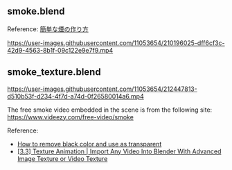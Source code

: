 ## smoke.blend

Reference: [簡単な煙の作り方](https://www.stjun.com/entry/2021/09/19/205117)

https://user-images.githubusercontent.com/11053654/210196025-dff6cf3c-42d9-4563-8b1f-09c122e9e7f9.mp4

## smoke_texture.blend

https://user-images.githubusercontent.com/11053654/212447813-d510b53f-d234-4f7d-a74d-0f26580014a6.mp4

The free smoke video embedded in the scene is from the following site:
https://www.videezy.com/free-video/smoke

Reference:
- [How to remove black color and use as transparent](https://blender.stackexchange.com/questions/153011/how-to-remove-black-color-and-use-as-transparent)
- [[3.3] Texture Animation | Import Any Video Into Blender With Advanced Image Texture or Video Texture](https://www.youtube.com/watch?v=E1COCnMUIhQ)


